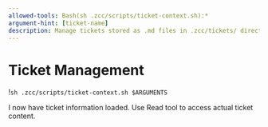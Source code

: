 ```yaml
---
allowed-tools: Bash(sh .zcc/scripts/ticket-context.sh):*
argument-hint: [ticket-name]
description: Manage tickets stored as .md files in .zcc/tickets/ directories
---
```

# Ticket Management

!`sh .zcc/scripts/ticket-context.sh $ARGUMENTS`

I now have ticket information loaded. Use Read tool to access actual ticket content.